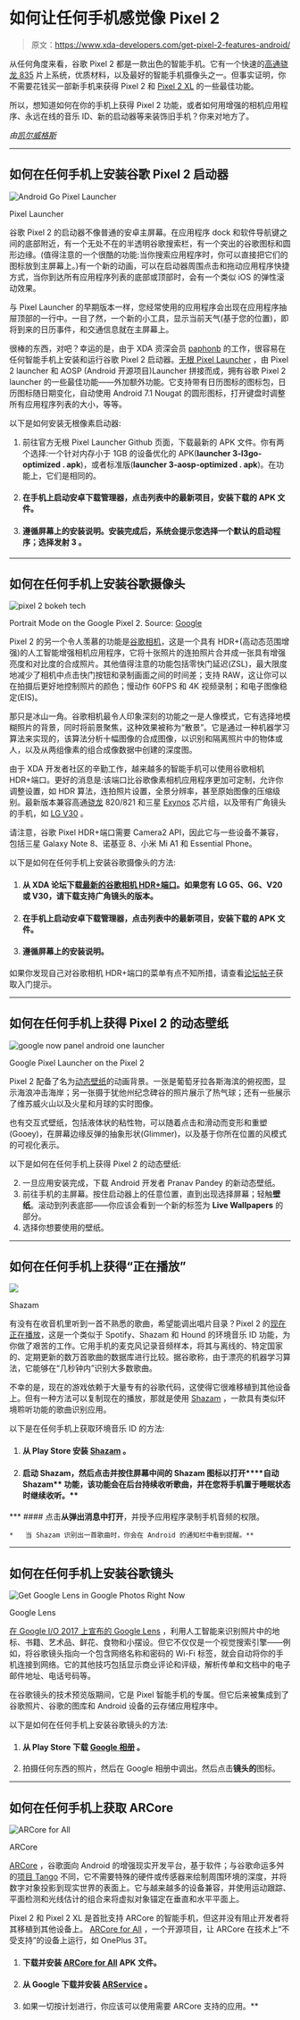 # 如何让任何手机感觉像 Pixel 2

> 原文：<https://www.xda-developers.com/get-pixel-2-features-android/>

从任何角度来看，谷歌 Pixel 2 都是一款出色的智能手机。它有一个快速的[高通骁龙 835](http://xda-developers.com/tag/snapdragon-835) 片上系统，优质材料，以及最好的智能手机摄像头之一。但事实证明，你不需要花钱买一部新手机来获得 Pixel 2 和 [Pixel 2 XL](http://xda-developers.com/tag/pixel-2-xl) 的一些最佳功能。

所以，想知道如何在你的手机上获得 Pixel 2 功能，或者如何用增强的相机应用程序、永远在线的音乐 ID、新的启动器等来装饰旧手机？你来对地方了。

*由[凯尔威格斯](https://www.xda-developers.com/author/kyle-wiggers/)*

* * *

## 如何在任何手机上安装谷歌 Pixel 2 启动器

 <picture>![Android Go Pixel Launcher](img/37c09ccace126eae3fb73b3965f1f8ad.png)</picture> 

Pixel Launcher

谷歌 Pixel 2 的启动器不像普通的安卓主屏幕。在应用程序 dock 和软件导航键之间的底部附近，有一个无处不在的半透明谷歌搜索栏，有一个突出的谷歌图标和圆形边缘。(值得注意的一个很酷的功能:当你搜索应用程序时，你可以直接把它们的图标放到主屏幕上。)有一个新的动画，可以在启动器周围点击和拖动应用程序快捷方式，当你到达所有应用程序列表的底部或顶部时，会有一个类似 iOS 的弹性滚动效果。

与 Pixel Launcher 的早期版本一样，您经常使用的应用程序会出现在应用程序抽屉顶部的一行中。一目了然，一个新的小工具，显示当前天气(基于您的位置)，即将到来的日历事件，和交通信息就在主屏幕上。

很棒的东西，对吧？幸运的是，由于 XDA 资深会员 [paphonb](https://forum.xda-developers.com/member.php?u=6018897) 的工作，很容易在任何智能手机上安装和运行谷歌 Pixel 2 启动器。[无根 Pixel Launcher](http://xda-developers.com/tag/rootless-pixel-launcher) ，由 Pixel 2 launcher 和 AOSP (Android 开源项目)Launcher 拼接而成，拥有谷歌 Pixel 2 launcher 的一些最佳功能——外加额外功能。它支持带有日历图标的图标包，日历图标随日期变化，自动使用 Android 7.1 Nougat 的圆形图标，打开键盘时调整所有应用程序列表的大小，等等。

以下是如何安装无根像素启动器:

1.  前往官方无根 Pixel Launcher Github 页面，下载最新的 APK 文件。你有两个选择:一个针对内存小于 1GB 的设备优化的 APK(**launcher 3-l3go-optimized . apk**)，或者标准版(**launcher 3-aosp-optimized . apk**)。在功能上，它们是相同的。
2.  #### 在手机上启动安卓**下载**管理器，点击列表中的最新项目，安装下载的 APK 文件。

3.  #### 遵循屏幕上的安装说明。安装完成后，系统会提示您选择一个默认的启动程序；选择**发射 3** 。

* * *

## 如何在任何手机上安装谷歌摄像头

 <picture>![pixel 2 bokeh tech](img/0460228704290559474cf33db39b0176.png)</picture> 

Portrait Mode on the Google Pixel 2\. Source: [Google](https://research.googleblog.com/2017/10/portrait-mode-on-pixel-2-and-pixel-2-xl.html)

Pixel 2 的另一个令人羡慕的功能是[谷歌相机](http://xda-developers.com/tag/google-camera)，这是一个具有 HDR+(高动态范围增强)的人工智能增强相机应用程序，它将十张照片的连拍照片合并成一张具有增强亮度和对比度的合成照片。其他值得注意的功能包括零快门延迟(ZSL)，最大限度地减少了相机中点击快门按钮和录制画面之间的时间差；支持 RAW，这让你可以在拍摄后更好地控制照片的颜色；慢动作 60FPS 和 4K 视频录制；和电子图像稳定(EIS)。

那只是冰山一角。谷歌相机最令人印象深刻的功能之一是人像模式，它有选择地模糊照片的背景，同时将前景聚焦，这种效果被称为“散景”。它是通过一种机器学习算法来实现的，该算法分析十幅图像的合成图像，以识别和隔离照片中的物体或人，以及从两组像素的组合成像数据中创建的深度图。

由于 XDA 开发者社区的辛勤工作，越来越多的智能手机可以使用谷歌相机 HDR+端口。更好的消息是:该端口比谷歌像素相机应用程序更加可定制，允许你调整设置，如 HDR 算法，连拍照片设置，全景分辨率，甚至原始图像的压缩级别。最新版本兼容高通[骁龙](http://xda-developers.com/tag/snapdragon) 820/821 和三星 [Exynos](http://xda-developers.com/tag/exynos) 芯片组，以及带有广角镜头的手机，如 [LG V30](http://xda-developers.com/tag/lg-v30) 。

请注意，谷歌 Pixel HDR+端口需要 Camera2 API，因此它与一些设备不兼容，包括三星 Galaxy Note 8、诺基亚 8、小米 Mi A1 和 Essential Phone。

以下是如何在任何手机上安装谷歌摄像头的方法:

1.  #### 从 XDA 论坛下载[最新的谷歌相机 HDR+端口](https://forum.xda-developers.com/lg-v30/themes/cstark27-google-camera-mod-wide-angle-t3747263)。如果您有 LG G5、G6、V20 或 V30，请下载支持广角镜头的版本。

2.  #### 在手机上启动安卓**下载**管理器，点击列表中的最新项目，安装下载的 APK 文件。

3.  #### 遵循屏幕上的安装说明。

如果你发现自己对谷歌相机 HDR+端口的菜单有点不知所措，请查看[论坛帖子](https://forum.xda-developers.com/lg-v30/themes/cstark27-google-camera-mod-wide-angle-t3747263)获取入门提示。

* * *

## 如何在任何手机上获得 Pixel 2 的动态壁纸

 <picture>![google now panel android one launcher](img/f76657f30d02f4df8a3e88511dc187e9.png)</picture> 

Google Pixel Launcher on the Pixel 2

Pixel 2 配备了名为[动态壁纸](http://xda-developers.com/tag/live-wallpapers)的动画背景。一张是葡萄牙拉各斯海滨的俯视图，显示海浪冲击海岸；另一张摄于犹他州纪念碑谷的照片展示了热气球；还有一些展示了维苏威火山以及火星和月球的实时图像。

也有交互式壁纸，包括液体状的粘性物，可以随着点击和滑动而变形和重塑(Gooey)，在屏幕边缘反弹的抽象形状(Glimmer)，以及基于你所在位置的风模式的可视化表示。

以下是如何在任何手机上获得 Pixel 2 的动态壁纸:

2.  一旦应用安装完成，下载 Android 开发者 Pranav Pandey 的新动态壁纸。
3.  前往手机的主屏幕。按住启动器上的任意位置，直到出现选择屏幕；轻触**壁纸**。滚动到列表底部——你应该会看到一个新的标签为 **Live Wallpapers** 的部分。
4.  选择你想要使用的壁纸。

* * *

## 如何在任何手机上获得“正在播放”

 <picture>![](img/d843488e3e1d4eadc927a1c4226e12b2.png)</picture> 

Shazam

有没有在收音机里听到一首不熟悉的歌曲，希望能调出唱片目录？Pixel 2 的[现在正在播放](http://xda-developers.com/tag/now-playing)，这是一个类似于 Spotify、Shazam 和 Hound 的环境音乐 ID 功能，为你做了艰苦的工作。它用手机的麦克风记录音频样本，将其与离线的、特定国家的、定期更新的数万首歌曲的数据库进行比较。据谷歌称，由于漂亮的机器学习算法，它能够在“几秒钟内”识别大多数歌曲。

不幸的是，现在的游戏依赖于大量专有的谷歌代码，这使得它很难移植到其他设备上。但有一种方法可以复制现在的播放，那就是使用 [Shazam](http://xda-developers.com/tag/shazam) ，一款具有类似环境聆听功能的歌曲识别应用。

以下是在任何手机上获取环境音乐 ID 的方法:

1.  #### 从 Play Store 安装 **[Shazam](https://play.google.com/store/apps/details?id=com.shazam.android&rdid=com.shazam.android)** 。

2.  #### 启动 Shazam，然后点击并按住屏幕中间的 Shazam 图标以打开****自动 Shazam** 功能，该功能会在后台持续收听歌曲，并在您将手机置于睡眠状态时继续收听。**

***   #### 点击**从弹出消息中打开**，并授予应用程序录制手机音频的权限。

    *   当 Shazam 识别出一首歌曲时，你会在 Android 的通知栏中看到提醒。**

 *** * *

## 如何在任何手机上安装谷歌镜头

 <picture>![Get Google Lens in Google Photos Right Now](img/e27b01ad126c3f8d89436622f16315e5.png)</picture> 

Google Lens

[在 Google I/O 2017 上宣布的 Google Lens](http://xda-developers.com/tag/google-lens) ，利用人工智能来识别照片中的地标、书籍、艺术品、鲜花、食物和小摆设。但它不仅仅是一个视觉搜索引擎——例如，将谷歌镜头指向一个包含网络名称和密码的 Wi-Fi 标签，就会自动将你的手机连接到网络。它的其他技巧包括显示商业评论和评级，解析传单和文档中的电子邮件地址、电话号码等。

在谷歌镜头的技术预览版期间，它是 Pixel 智能手机的专属。但它后来被集成到了谷歌照片、谷歌的图库和 Android 设备的云存储应用程序中。

以下是如何在任何手机上安装谷歌镜头的方法:

1.  #### 从 Play Store 下载 [**Google 相册**](https://play.google.com/store/apps/details?id=com.google.android.apps.photos&referrer=utm_source%3Daboutpage) 。

2.  拍摄任何东西的照片，然后在 Google 相册中调出。然后点击**镜头的**图标。

* * *

## 如何在任何手机上获取 ARCore

 <picture>![ARCore for All](img/9e809cb8922999ee0de8697e7f0f7c94.png)</picture> 

ARCore

[ARCore](http://xda-developers.com/tag/arcore) ，谷歌面向 Android 的增强现实开发平台，基于软件；与谷歌命运多舛的[项目 Tango](http://xda-developers.com/tag/project-tango) 不同，它不需要特殊的硬件或传感器来绘制周围环境的深度，并将数字对象投影到现实世界的表面上。它与越来越多的设备兼容，并使用运动跟踪、平面检测和光线估计的组合来将虚拟对象锚定在垂直和水平平面上。

Pixel 2 和 Pixel 2 XL 是首批支持 ARCore 的智能手机，但这并没有阻止开发者将其移植到其他设备上。 [ARCore for All](https://www.xda-developers.com/arcore-for-all-google-augmented-reality/) ，一个开源项目，让 ARCore 在技术上“不受支持”的设备上运行，如 OnePlus 3T。

1.  #### 下载并安装 [**ARCore for All**](https://drive.google.com/open?id=0B6YRx5-YRIlld2dlX1EtdDBLYlk) APK 文件。

2.  #### 从 Google 下载并安装 [**ARService**](https://github.com/google-ar/arcore-android-sdk/releases/download/sdk-preview/arcore-preview.apk) 。

3.  如果一切按计划进行，你应该可以使用需要 ARCore 支持的应用。**